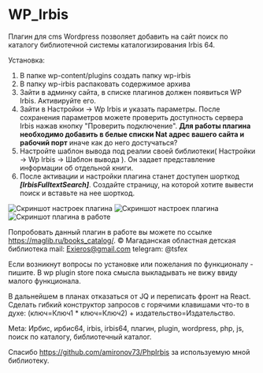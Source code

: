 # WP_Irbis

Плагин для cms Wordpress позволяет добавить на сайт поиск по каталогу библиотечной системы каталогизирования Irbis 64.

Установка:
1) В папке wp-content/plugins создать папку wp-irbis
2) В папку wp-irbis распаковать содержимое архива
3) Зайти в админку сайта, в списке плагинов должен появиться WP Irbis. Активируйте его.
4) Зайти в Настройки -> Wp Irbis и указать параметры. После сохранения параметров можете проверить доступность сервера Irbis нажав кнопку "Проверить подключение". **Для работы плагина необходимо добавить в белые списки Nat адрес вашего сайта и рабочий порт** иначе как до него достучаться?
5) Настройте шаблон вывода под реалии своей библиотеки( Настройки -> Wp Irbis -> Шаблон вывода ). Он задает представление информации об отдельной книги.
6) После активации и настройки плагина станет доступен шорткод ***[IrbisFulltextSearch]***. Создайте страницу, на которой хотите вывести поиск и вставьте на нее шорткод.

![Скриншот настроек плагина](https://github.com/Exieros/Wp_Irbis/raw/master/screenshot2.JPG)
![Скриншот настроек плагина](https://github.com/Exieros/Wp_Irbis/raw/master/screenshot3.JPG)
![Скриншот плагина в работе](https://github.com/Exieros/Wp_Irbis/raw/master/screenshot.JPG)

Попробовать данный плагин в работе вы можете по ссылке https://maglib.ru/books_catalog/.
© Магаданская областная детская библиотека
mail: Exieros@gmail.com
telegram: @tsfex

Если возникнут вопросы по установке или пожелания по функционалу - пишите.
В wp plugin store пока смысла выкладывать не вижу ввиду малого функционала.

В дальнейшем в планах отказаться от JQ и переписать фронт на React. Сделать гибкий конструктор запросов с горячими клавишами что-то в духе: (ключ=Ключ1 * ключ=Ключ2) + издательство=Издательство.

Meta:
Ирбис, ирбис64, irbis, irbis64, плагин, plugin, wordpress, php, js, поиск по каталогу, библиотечный каталог.

Спасибо https://github.com/amironov73/PhpIrbis за используемую мной библиотеку.
